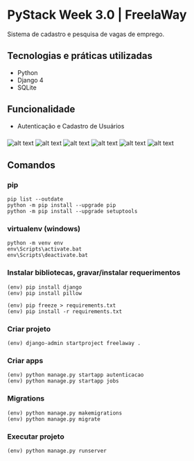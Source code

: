 # PyStack Week 3.0 | FreelaWay

Sistema de cadastro e pesquisa de vagas de emprego.

## Tecnologias e práticas utilizadas
- Python
- Django 4
- SQLite

## Funcionalidade
- Autenticação e Cadastro de Usuários

###

![alt text](https://raw.githubusercontent.com/samuel-oldra/PyStack-Week-3.0/main/README_IMGS/inscreva-se.png)
![alt text](https://raw.githubusercontent.com/samuel-oldra/PyStack-Week-3.0/main/README_IMGS/logar.png)
![alt text](https://raw.githubusercontent.com/samuel-oldra/PyStack-Week-3.0/main/README_IMGS/encontrar_jobs.png)
![alt text](https://raw.githubusercontent.com/samuel-oldra/PyStack-Week-3.0/main/README_IMGS/encontrar_jobs-detalhes.png)
![alt text](https://raw.githubusercontent.com/samuel-oldra/PyStack-Week-3.0/main/README_IMGS/perfil.png)
![alt text](https://raw.githubusercontent.com/samuel-oldra/PyStack-Week-3.0/main/README_IMGS/perfil-detalhes_envio.png)

## Comandos

### pip
```
pip list --outdate
python -m pip install --upgrade pip
python -m pip install --upgrade setuptools
```

### virtualenv (windows)
```
python -m venv env
env\Scripts\activate.bat
env\Scripts\deactivate.bat
```

### Instalar bibliotecas, gravar/instalar requerimentos
```
(env) pip install django
(env) pip install pillow

(env) pip freeze > requirements.txt
(env) pip install -r requirements.txt
```

### Criar projeto
```
(env) django-admin startproject freelaway .
```

### Criar apps
```
(env) python manage.py startapp autenticacao
(env) python manage.py startapp jobs
```

### Migrations
```
(env) python manage.py makemigrations
(env) python manage.py migrate
```
### Executar projeto
```
(env) python manage.py runserver
```
